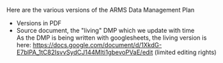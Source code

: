 Here are  the various versions of the ARMS Data Management Plan<br>
- Versions in PDF
- Source document, the "living" DMP which we update with time<br>
As the DMP is being written with googlesheets, the living version is here: https://docs.google.com/document/d/1XkdG-E7blPA_1tC82IsvvSydCJ144Mlti1gbevoPVaE/edit <r>
(limited editing rights) 

